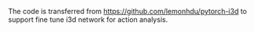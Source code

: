The code is transferred from  https://github.com/lemonhdu/pytorch-i3d to support fine tune i3d network for action analysis.
